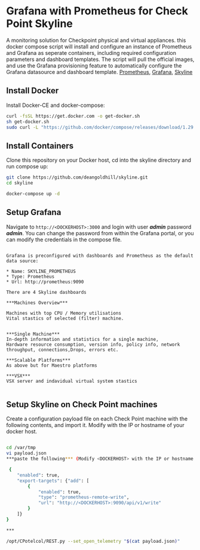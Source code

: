 # Grafana with Prometheus for Check Point Skyline

A monitoring solution for Checkpoint physical and virtual appliances.
this docker compose script will install and configure an instance of Prometheus and Grafana as seperate containers, including required configuration parameters and dashboard templates.
The script will pull the official images, and use the Grafana provisioning feature to automatically configure the Grafana datasource and dashboard template.
[Prometheus](https://prometheus.io/), [Grafana](http://grafana.org/), [Skyline](https://supportcenter.checkpoint.com/supportcenter/portal?eventSubmit_doGoviewsolutiondetails=&solutionid=sk178566)


## Install Docker

Install Docker-CE and docker-compose:

```bash
curl -fsSL https://get.docker.com -o get-docker.sh
sh get-docker.sh
sudo curl -L "https://github.com/docker/compose/releases/download/1.29.2/docker-compose-$(uname -s)-$(uname -m)" -o /usr/local/bin/docker-compose
```

## Install Containers

Clone this repository on your Docker host, cd into the skyline directory and run compose up:

```bash
git clone https://github.com/deangoldhill/skyline.git
cd skyline

docker-compose up -d
```



## Setup Grafana

Navigate to `http://<DOCKERHOST>:3000` and login with user ***admin*** password ***admin***. You can change the password from within the Grafana portal, or you can modify the credentials in the compose file.


```

Grafana is preconfigured with dashboards and Prometheus as the default data source:

* Name: SKYLINE_PROMETHEUS
* Type: Prometheus
* Url: http://prometheus:9090

There are 4 Skyline dashboards

***Machines Overview***

Machines with top CPU / Memory utilisations
Vital stastics of selected (filter) machine.


***Single Machine***
In-depth information and statistics for a single machine,
Hardware resource consumption, version info, policy info, network throughput, connections,Drops, errors etc.

***Scalable Platforms***
As above but for Maestro platforms

***VSX***
VSX server and indavidual virtual system stastics


```

## Setup Skyline on Check Point machines

Create a configuration payload file on each Check Point machine with the following contents, and import it.
Modify <DOCKERHOST> with the IP or hostname of your docker host.

```bash

cd /var/tmp
vi payload.json
***paste the following*** (Modify <DOCKERHOST> with the IP or hostname of your docker host.)

 {
    "enabled": true,
    "export-targets": {"add": [
        {
            "enabled": true,
            "type": "prometheus-remote-write",
            "url": "http://<DOCKERHOST>:9090/api/v1/write"
        }
    ]}
} 

***

/opt/CPotelcol/REST.py --set_open_telemetry "$(cat payload.json)"

```
